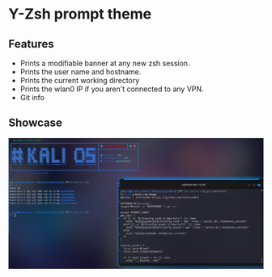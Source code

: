 # Y-Zsh prompt theme

## Features 
- Prints a modifiable banner at any new zsh session.
- Prints the user name and hostname.
- Prints the current working directory
- Prints the wlan0 IP if you aren't connected to any VPN.
- Git info

## Showcase

![image](./theme-preview.png)

